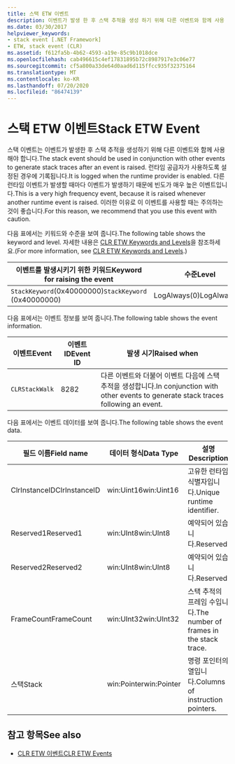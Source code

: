 ```yaml
---
title: 스택 ETW 이벤트
description: 이벤트가 발생 한 후 스택 추적을 생성 하기 위해 다른 이벤트와 함께 사용 해야 하는 stack ETW 이벤트에 대해 읽어 보십시오.
ms.date: 03/30/2017
helpviewer_keywords:
- stack event [.NET Framework]
- ETW, stack event (CLR)
ms.assetid: f612fa5b-4b62-4593-a19e-85c9b1018dce
ms.openlocfilehash: cab496615c4ef17831895b72c8987917e3c06e77
ms.sourcegitcommit: cf5a800a33de64d0aad6d115ffcc935f32375164
ms.translationtype: MT
ms.contentlocale: ko-KR
ms.lasthandoff: 07/20/2020
ms.locfileid: "86474139"
---
```

# <a name="stack-etw-event"></a><span data-ttu-id="50395-103">스택 ETW 이벤트</span><span class="sxs-lookup"><span data-stu-id="50395-103">Stack ETW Event</span></span>
<span data-ttu-id="50395-104">스택 이벤트는 이벤트가 발생한 후 스택 추적을 생성하기 위해 다른 이벤트와 함께 사용해야 합니다.</span><span class="sxs-lookup"><span data-stu-id="50395-104">The stack event should be used in conjunction with other events to generate stack traces after an event is raised.</span></span> <span data-ttu-id="50395-105">런타임 공급자가 사용하도록 설정된 경우에 기록됩니다.</span><span class="sxs-lookup"><span data-stu-id="50395-105">It is logged when the runtime provider is enabled.</span></span> <span data-ttu-id="50395-106">다른 런타임 이벤트가 발생할 때마다 이벤트가 발생하기 때문에 빈도가 매우 높은 이벤트입니다.</span><span class="sxs-lookup"><span data-stu-id="50395-106">This is a very high frequency event, because it is raised whenever another runtime event is raised.</span></span> <span data-ttu-id="50395-107">이러한 이유로 이 이벤트를 사용할 때는 주의하는 것이 좋습니다.</span><span class="sxs-lookup"><span data-stu-id="50395-107">For this reason, we recommend that you use this event with caution.</span></span>  
  
 <span data-ttu-id="50395-108">다음 표에서는 키워드와 수준을 보여 줍니다.</span><span class="sxs-lookup"><span data-stu-id="50395-108">The following table shows the keyword and level.</span></span> <span data-ttu-id="50395-109">자세한 내용은 [CLR ETW Keywords and Levels](clr-etw-keywords-and-levels.md)을 참조하세요.</span><span class="sxs-lookup"><span data-stu-id="50395-109">(For more information, see [CLR ETW Keywords and Levels](clr-etw-keywords-and-levels.md).)</span></span>  
  
|<span data-ttu-id="50395-110">이벤트를 발생시키기 위한 키워드</span><span class="sxs-lookup"><span data-stu-id="50395-110">Keyword for raising the event</span></span>|<span data-ttu-id="50395-111">수준</span><span class="sxs-lookup"><span data-stu-id="50395-111">Level</span></span>|  
|-----------------------------------|-----------|  
|<span data-ttu-id="50395-112">`StackKeyword`(0x40000000)</span><span class="sxs-lookup"><span data-stu-id="50395-112">`StackKeyword` (0x40000000)</span></span>|<span data-ttu-id="50395-113">LogAlways(0)</span><span class="sxs-lookup"><span data-stu-id="50395-113">LogAlways(0)</span></span>|  
  
 <span data-ttu-id="50395-114">다음 표에서는 이벤트 정보를 보여 줍니다.</span><span class="sxs-lookup"><span data-stu-id="50395-114">The following table shows the event information.</span></span>  
  
|<span data-ttu-id="50395-115">이벤트</span><span class="sxs-lookup"><span data-stu-id="50395-115">Event</span></span>|<span data-ttu-id="50395-116">이벤트 ID</span><span class="sxs-lookup"><span data-stu-id="50395-116">Event ID</span></span>|<span data-ttu-id="50395-117">발생 시기</span><span class="sxs-lookup"><span data-stu-id="50395-117">Raised when</span></span>|  
|-----------|--------------|-----------------|  
|`CLRStackWalk`|<span data-ttu-id="50395-118">82</span><span class="sxs-lookup"><span data-stu-id="50395-118">82</span></span>|<span data-ttu-id="50395-119">다른 이벤트와 더불어 이벤트 다음에 스택 추적을 생성합니다.</span><span class="sxs-lookup"><span data-stu-id="50395-119">In conjunction with other events to generate stack traces following an event.</span></span>|  
  
 <span data-ttu-id="50395-120">다음 표에서는 이벤트 데이터를 보여 줍니다.</span><span class="sxs-lookup"><span data-stu-id="50395-120">The following table shows the event data.</span></span>  
  
|<span data-ttu-id="50395-121">필드 이름</span><span class="sxs-lookup"><span data-stu-id="50395-121">Field name</span></span>|<span data-ttu-id="50395-122">데이터 형식</span><span class="sxs-lookup"><span data-stu-id="50395-122">Data Type</span></span>|<span data-ttu-id="50395-123">설명</span><span class="sxs-lookup"><span data-stu-id="50395-123">Description</span></span>|  
|----------------|---------------|-----------------|  
|<span data-ttu-id="50395-124">ClrInstanceID</span><span class="sxs-lookup"><span data-stu-id="50395-124">ClrInstanceID</span></span>|<span data-ttu-id="50395-125">win:Uint16</span><span class="sxs-lookup"><span data-stu-id="50395-125">win:Uint16</span></span>|<span data-ttu-id="50395-126">고유한 런타임 식별자입니다.</span><span class="sxs-lookup"><span data-stu-id="50395-126">Unique runtime identifier.</span></span>|  
|<span data-ttu-id="50395-127">Reserved1</span><span class="sxs-lookup"><span data-stu-id="50395-127">Reserved1</span></span>|<span data-ttu-id="50395-128">win:UInt8</span><span class="sxs-lookup"><span data-stu-id="50395-128">win:UInt8</span></span>|<span data-ttu-id="50395-129">예약되어 있습니다.</span><span class="sxs-lookup"><span data-stu-id="50395-129">Reserved.</span></span>|  
|<span data-ttu-id="50395-130">Reserved2</span><span class="sxs-lookup"><span data-stu-id="50395-130">Reserved2</span></span>|<span data-ttu-id="50395-131">win:UInt8</span><span class="sxs-lookup"><span data-stu-id="50395-131">win:UInt8</span></span>|<span data-ttu-id="50395-132">예약되어 있습니다.</span><span class="sxs-lookup"><span data-stu-id="50395-132">Reserved.</span></span>|  
|<span data-ttu-id="50395-133">FrameCount</span><span class="sxs-lookup"><span data-stu-id="50395-133">FrameCount</span></span>|<span data-ttu-id="50395-134">win:UInt32</span><span class="sxs-lookup"><span data-stu-id="50395-134">win:UInt32</span></span>|<span data-ttu-id="50395-135">스택 추적의 프레임 수입니다.</span><span class="sxs-lookup"><span data-stu-id="50395-135">The number of frames in the stack trace.</span></span>|  
|<span data-ttu-id="50395-136">스택</span><span class="sxs-lookup"><span data-stu-id="50395-136">Stack</span></span>|<span data-ttu-id="50395-137">win:Pointer</span><span class="sxs-lookup"><span data-stu-id="50395-137">win:Pointer</span></span>|<span data-ttu-id="50395-138">명령 포인터의 열입니다.</span><span class="sxs-lookup"><span data-stu-id="50395-138">Columns of instruction pointers.</span></span>|  
  
## <a name="see-also"></a><span data-ttu-id="50395-139">참고 항목</span><span class="sxs-lookup"><span data-stu-id="50395-139">See also</span></span>

- [<span data-ttu-id="50395-140">CLR ETW 이벤트</span><span class="sxs-lookup"><span data-stu-id="50395-140">CLR ETW Events</span></span>](clr-etw-events.md)
